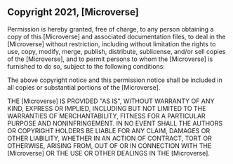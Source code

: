 ## Copyright 2021, [Microverse]

Permission is hereby granted, free of charge, to any person obtaining a copy of this [Microverse] and associated documentation files, to deal in the [Microverse] without restriction, including without limitation the rights to use, copy, modify, merge, publish, distribute, sublicense, and/or sell copies of the [Microverse], and to permit persons to whom the [Microverse] is furnished to do so, subject to the following conditions:

The above copyright notice and this permission notice shall be included in all copies or substantial portions of the [Microverse].

THE [Microverse] IS PROVIDED "AS IS", WITHOUT WARRANTY OF ANY KIND, EXPRESS OR IMPLIED, INCLUDING BUT NOT LIMITED TO THE WARRANTIES OF MERCHANTABILITY, FITNESS FOR A PARTICULAR PURPOSE AND NONINFRINGEMENT. IN NO EVENT SHALL THE AUTHORS OR COPYRIGHT HOLDERS BE LIABLE FOR ANY CLAIM, DAMAGES OR OTHER LIABILITY, WHETHER IN AN ACTION OF CONTRACT, TORT OR OTHERWISE, ARISING FROM, OUT OF OR IN CONNECTION WITH THE [Microverse] OR THE USE OR OTHER DEALINGS IN THE [Microverse].
